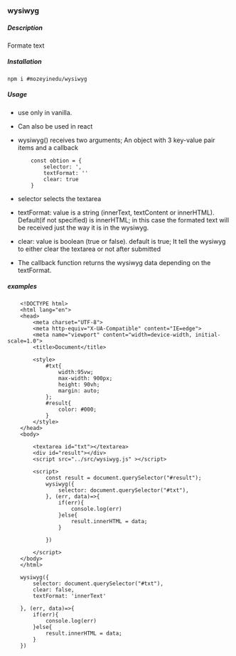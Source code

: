 ### wysiwyg

##### Description
Formate text

##### Installation
```
npm i #mozeyinedu/wysiwyg
```

##### Usage
* use only in vanilla.
* Can also be used in react
* wysiwyg() receives two arguments; An object with 3 key-value pair items and a callback
    ```
        const obtion = {
            selector: ',
            textFormat: ''
            clear: true
        }
    ```
* selector selects the textarea
* textFormat: value is a string (innerText, textContent or innerHTML). Default(if not specified) is innerHTML; in this case the formated text will be received just the way it is in the wysiwyg.
* clear: value is boolean (true or false). default is true; It tell the wysiwyg to either clear the textarea or not after submitted

* The callback function returns the wysiwyg data depending on the textFormat.

##### examples

```
    <!DOCTYPE html>
    <html lang="en">
    <head>
        <meta charset="UTF-8">
        <meta http-equiv="X-UA-Compatible" content="IE=edge">
        <meta name="viewport" content="width=device-width, initial-scale=1.0">
        <title>Document</title>
        
        <style>
            #txt{
                width:95vw;
                max-width: 900px;
                height: 90vh;
                margin: auto;
            };
            #result{
                color: #000;
            }
        </style>
    </head>
    <body>
        
        <textarea id="txt"></textarea>
        <div id="result"></div>
        <script src="../src/wysiwyg.js" ></script>

        <script>
            const result = document.querySelector("#result");
            wysiwyg({
                selector: document.querySelector("#txt"),
            }, (err, data)=>{
                if(err){
                    console.log(err)
                }else{
                    result.innerHTML = data;
                }

            })

        </script>
    </body>
    </html>
```

```
    wysiwyg({
        selector: document.querySelector("#txt"),
        clear: false,
        textFormat: 'innerText'

    }, (err, data)=>{
        if(err){
            console.log(err)
        }else{
            result.innerHTML = data;
        }
    })
```